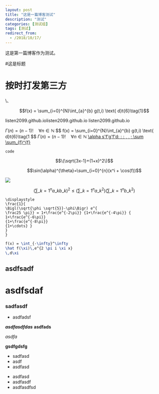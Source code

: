 ```yaml
---
layout: post
title: "这是一篇博客测试"
description: "测试"
categories: [测试组]
tags: [测试]
redirect_from:
  - /2018/10/17/
---
```

这是第一篇博客作为测试。

#这是标题
<script type="text/javascript" src="http://cdn.mathjax.org/mathjax/latest/MathJax.js?config=default"></script>
# 按时打发第三方
\、

$$f(x) = \sum_{i=0}^{N}\int_{a}^{b} g(t,i) \text{ d}t{6}\tag{1}$$


listen2099.github.iolisten2099.github.io
listen2099.github.io

$\Gamma(n) = (n-1)!\quad\forall n\in\mathbb N$
$$
f(x) = \sum_{i=0}^{N}\int_{a}^{b} g(t,i) \text{ d}t{6}\tag{1
$$
$\Gamma(n) = (n-1)!\quad\forall n\in\mathbb N$
<u>\alpha s'f'g'f'd\: \: \: \, \, \; \sum \sum_{f}^{f}</u>

```
code
```

$$\(\sqrt{3x-1}+(1+x)^2\)$$

$$\sin(\alpha)^{\theta}=\sum_{i=0}^{n}(x^i + \cos(f))$$

<img src="http://www.forkosh.com/mathtex.cgi? \Large x=\frac{-b\pm\sqrt{b^2-4ac}}{2a}">

```math
\displaystyle
\left( \sum\_{k=1}^n a\_k b\_k \right)^2
\leq
\left( \sum\_{k=1}^n a\_k^2 \right)
\left( \sum\_{k=1}^n b\_k^2 \right)
```
```katex
\displaystyle
\frac{1}{
\Bigl(\sqrt{\phi \sqrt{5}}-\phi\Bigr) e^{
\frac25 \pi}} = 1+\frac{e^{-2\pi}} {1+\frac{e^{-4\pi}} {
1+\frac{e^{-6\pi}}
{1+\frac{e^{-8\pi}}
{1+\cdots} }
}
}
```
```latex
f(x) = \int_{-\infty}^\infty
\hat f(\xi)\,e^{2 \pi i \xi x}
\,d\xi
```

## asdfsadf

# asdfsdaf

### sadfasdf

* asdfadsf

***asdfasdfdas***
**asdfads**

*asdfa*

****gsdfgdsfg****

* sadfasd
* asdf
* asdfasd


- asdfasd
- asdfasdf
- asdfasdfsd
















